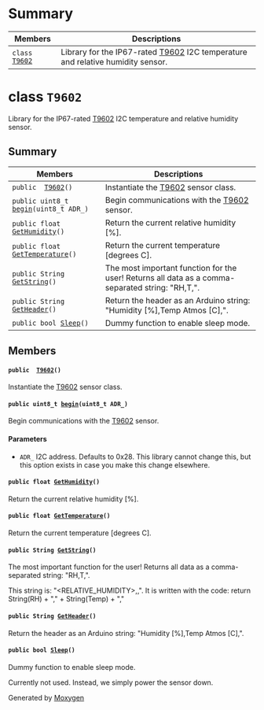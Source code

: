 # Summary

 Members                        | Descriptions                                
--------------------------------|---------------------------------------------
`class `[`T9602`](#classT9602) | Library for the IP67-rated [T9602](#classT9602) I2C temperature and relative humidity sensor.

# class `T9602`

Library for the IP67-rated [T9602](#classT9602) I2C temperature and relative humidity sensor.

## Summary

 Members                        | Descriptions                                
--------------------------------|---------------------------------------------
`public  `[`T9602`](#classT9602_1a91354c67d1916d8d9da94075cef2dffe)`()` | Instantiate the [T9602](#classT9602) sensor class.
`public uint8_t `[`begin`](#classT9602_1a1a002c81b52d785bc6484f506729f290)`(uint8_t ADR_)` | Begin communications with the [T9602](#classT9602) sensor.
`public float `[`GetHumidity`](#classT9602_1a30e06ab6f9dff84709bbdcef85d16d76)`()` | Return the current relative humidity [%].
`public float `[`GetTemperature`](#classT9602_1adebdebe1f0fff529b18d9fb6d0f5ef3b)`()` | Return the current temperature [degrees C].
`public String `[`GetString`](#classT9602_1a3c0f5fcff66cf07bd060d7ecf728eec5)`()` | The most important function for the user! Returns all data as a comma-separated string: "RH,T,".
`public String `[`GetHeader`](#classT9602_1aba872ee7bac2a1fe3634bfd024176863)`()` | Return the header as an Arduino string: "Humidity [%],Temp Atmos [C],".
`public bool `[`Sleep`](#classT9602_1a3383fee31401eea45e245f5df780927d)`()` | Dummy function to enable sleep mode.

## Members

#### `public  `[`T9602`](#classT9602_1a91354c67d1916d8d9da94075cef2dffe)`()`

Instantiate the [T9602](#classT9602) sensor class.

#### `public uint8_t `[`begin`](#classT9602_1a1a002c81b52d785bc6484f506729f290)`(uint8_t ADR_)`

Begin communications with the [T9602](#classT9602) sensor.

#### Parameters
* `ADR_` I2C address. Defaults to 0x28. This library cannot change this, but this option exists in case you make this change elsewhere.

#### `public float `[`GetHumidity`](#classT9602_1a30e06ab6f9dff84709bbdcef85d16d76)`()`

Return the current relative humidity [%].

#### `public float `[`GetTemperature`](#classT9602_1adebdebe1f0fff529b18d9fb6d0f5ef3b)`()`

Return the current temperature [degrees C].

#### `public String `[`GetString`](#classT9602_1a3c0f5fcff66cf07bd060d7ecf728eec5)`()`

The most important function for the user! Returns all data as a comma-separated string: "RH,T,".

This string is: "<RELATIVE_HUMIDITY>,<TEMPERATURE>,". It is written with the code: return String(RH) + "," + String(Temp) + ","

#### `public String `[`GetHeader`](#classT9602_1aba872ee7bac2a1fe3634bfd024176863)`()`

Return the header as an Arduino string: "Humidity [%],Temp Atmos [C],".

#### `public bool `[`Sleep`](#classT9602_1a3383fee31401eea45e245f5df780927d)`()`

Dummy function to enable sleep mode.

Currently not used. Instead, we simply power the sensor down.

Generated by [Moxygen](https://sourcey.com/moxygen)
